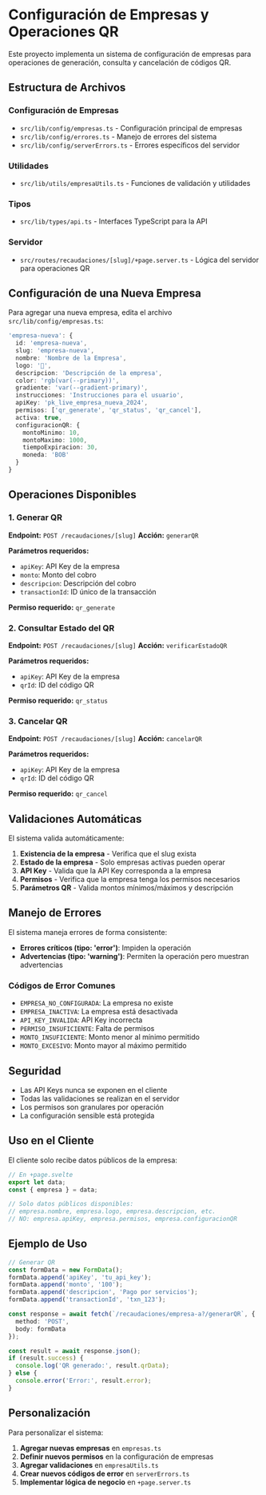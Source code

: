 # Configuración de Empresas y Operaciones QR

Este proyecto implementa un sistema de configuración de empresas para operaciones de generación, consulta y cancelación de códigos QR.

## Estructura de Archivos

### Configuración de Empresas
- `src/lib/config/empresas.ts` - Configuración principal de empresas
- `src/lib/config/errores.ts` - Manejo de errores del sistema
- `src/lib/config/serverErrors.ts` - Errores específicos del servidor

### Utilidades
- `src/lib/utils/empresaUtils.ts` - Funciones de validación y utilidades

### Tipos
- `src/lib/types/api.ts` - Interfaces TypeScript para la API

### Servidor
- `src/routes/recaudaciones/[slug]/+page.server.ts` - Lógica del servidor para operaciones QR

## Configuración de una Nueva Empresa

Para agregar una nueva empresa, edita el archivo `src/lib/config/empresas.ts`:

```typescript
'empresa-nueva': {
  id: 'empresa-nueva',
  slug: 'empresa-nueva',
  nombre: 'Nombre de la Empresa',
  logo: '🏢',
  descripcion: 'Descripción de la empresa',
  color: 'rgb(var(--primary))',
  gradiente: 'var(--gradient-primary)',
  instrucciones: 'Instrucciones para el usuario',
  apiKey: 'pk_live_empresa_nueva_2024',
  permisos: ['qr_generate', 'qr_status', 'qr_cancel'],
  activa: true,
  configuracionQR: {
    montoMinimo: 10,
    montoMaximo: 1000,
    tiempoExpiracion: 30,
    moneda: 'BOB'
  }
}
```

## Operaciones Disponibles

### 1. Generar QR
**Endpoint:** `POST /recaudaciones/[slug]`
**Acción:** `generarQR`

**Parámetros requeridos:**
- `apiKey`: API Key de la empresa
- `monto`: Monto del cobro
- `descripcion`: Descripción del cobro
- `transactionId`: ID único de la transacción

**Permiso requerido:** `qr_generate`

### 2. Consultar Estado del QR
**Endpoint:** `POST /recaudaciones/[slug]`
**Acción:** `verificarEstadoQR`

**Parámetros requeridos:**
- `apiKey`: API Key de la empresa
- `qrId`: ID del código QR

**Permiso requerido:** `qr_status`

### 3. Cancelar QR
**Endpoint:** `POST /recaudaciones/[slug]`
**Acción:** `cancelarQR`

**Parámetros requeridos:**
- `apiKey`: API Key de la empresa
- `qrId`: ID del código QR

**Permiso requerido:** `qr_cancel`

## Validaciones Automáticas

El sistema valida automáticamente:

1. **Existencia de la empresa** - Verifica que el slug exista
2. **Estado de la empresa** - Solo empresas activas pueden operar
3. **API Key** - Valida que la API Key corresponda a la empresa
4. **Permisos** - Verifica que la empresa tenga los permisos necesarios
5. **Parámetros QR** - Valida montos mínimos/máximos y descripción

## Manejo de Errores

El sistema maneja errores de forma consistente:

- **Errores críticos (tipo: 'error')**: Impiden la operación
- **Advertencias (tipo: 'warning')**: Permiten la operación pero muestran advertencias

### Códigos de Error Comunes

- `EMPRESA_NO_CONFIGURADA`: La empresa no existe
- `EMPRESA_INACTIVA`: La empresa está desactivada
- `API_KEY_INVALIDA`: API Key incorrecta
- `PERMISO_INSUFICIENTE`: Falta de permisos
- `MONTO_INSUFICIENTE`: Monto menor al mínimo permitido
- `MONTO_EXCESIVO`: Monto mayor al máximo permitido

## Seguridad

- Las API Keys nunca se exponen en el cliente
- Todas las validaciones se realizan en el servidor
- Los permisos son granulares por operación
- La configuración sensible está protegida

## Uso en el Cliente

El cliente solo recibe datos públicos de la empresa:

```typescript
// En +page.svelte
export let data;
const { empresa } = data;

// Solo datos públicos disponibles:
// empresa.nombre, empresa.logo, empresa.descripcion, etc.
// NO: empresa.apiKey, empresa.permisos, empresa.configuracionQR
```

## Ejemplo de Uso

```typescript
// Generar QR
const formData = new FormData();
formData.append('apiKey', 'tu_api_key');
formData.append('monto', '100');
formData.append('descripcion', 'Pago por servicios');
formData.append('transactionId', 'txn_123');

const response = await fetch(`/recaudaciones/empresa-a?/generarQR`, {
  method: 'POST',
  body: formData
});

const result = await response.json();
if (result.success) {
  console.log('QR generado:', result.qrData);
} else {
  console.error('Error:', result.error);
}
```

## Personalización

Para personalizar el sistema:

1. **Agregar nuevas empresas** en `empresas.ts`
2. **Definir nuevos permisos** en la configuración de empresas
3. **Agregar validaciones** en `empresaUtils.ts`
4. **Crear nuevos códigos de error** en `serverErrors.ts`
5. **Implementar lógica de negocio** en `+page.server.ts`
